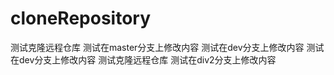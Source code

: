 # cloneRepository
测试克隆远程仓库 
测试在master分支上修改内容 
测试在dev分支上修改内容 
测试在dev分支上修改内容 
测试克隆远程仓库
测试在div2分支上修改内容
